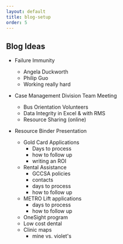 ```yaml
---
layout: default
title: blog-setup
order: 5
---
```


## Blog Ideas

- Failure Immunity
	- Angela Duckworth
	- Philip Guo
	- Working really hard

- Case Management Division Team Meeting
	- Bus Orientation Volunteers
	- Data Integrity in Excel & with RMS
	- Resource Sharing (online)
	
- Resource Binder Presentation
	- Gold Card Applications
		- Days to process
		- how to follow up
		- writing an ROI
	- Rental Assistance
		- GCCSA policies
		- contacts
		- days to process
		- how to follow up
	- METRO Lift applications
		- days to process
		- how to follow up
	- OneSight program
	- Low cost dental
	- Clinic maps
		- mine vs. violet's
		
